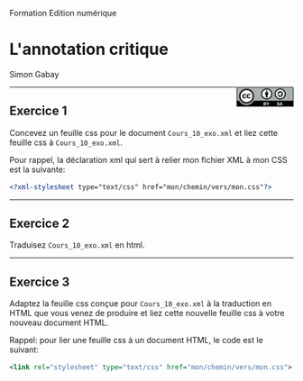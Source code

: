 Formation Edition numérique

# L'annotation critique

Simon Gabay

<img style="float: right; width: 20%;" src="../Cours_10_images/cc-by-sa.png">

---
## Exercice 1

Concevez un feuille css pour le document `Cours_10_exo.xml` et liez cette feuille css à `Cours_10_exo.xml`.

Pour rappel, la déclaration xml qui sert à relier mon fichier XML à mon CSS est la suivante:

```xml
<?xml-stylesheet type="text/css" href="mon/chemin/vers/mon.css"?>
```

---
## Exercice 2

Traduisez `Cours_10_exo.xml` en html.

---
## Exercice 3

Adaptez la feuille css conçue pour `Cours_10_exo.xml` à la traduction en HTML que vous venez de produire et liez cette nouvelle feuille css à votre nouveau document HTML.

Rappel: pour lier une feuille css à un document HTML, le code est le suivant:

```xml
<link rel="stylesheet" type="text/css" href="mon/chemin/vers/mon.css">
```
